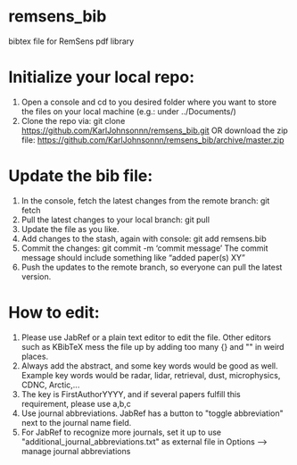 # remsens_bib
bibtex file for RemSens pdf library

# Initialize your local repo:
  1. Open a console and cd to you desired folder where you want to store the files on your local machine (e.g.: under ../Documents/)
  2. Clone the repo via: git clone https://github.com/KarlJohnsonnn/remsens_bib.git
     OR download the zip file: https://github.com/KarlJohnsonnn/remsens_bib/archive/master.zip
 
# Update the bib file:
  1. In the console, fetch the latest changes from the remote branch: git fetch
  2. Pull the latest changes to your local branch: git pull
  3. Update the file as you like.
  4. Add changes to the stash, again with console: git add remsens.bib
  5. Commit the changes: git commit -m ‘commit message’
     The commit message should include something like “added paper(s) XY”
  6. Push the updates to the remote branch, so everyone can pull the latest version.

# How to edit:
  1. Please use JabRef or a plain text editor to edit the file. Other editors such as KBibTeX mess the file up by adding too many {} and "" in weird places.
  2. Always add the abstract, and some key words would be good as well. Example key words would be radar, lidar, retrieval, dust, microphysics, CDNC, Arctic,...
  3. The key is FirstAuthorYYYY, and if several papers fulfill this requirement, please use a,b,c
  4. Use journal abbreviations. JabRef has a button to "toggle abbreviation" next to the journal name field.
  5. For JabRef to recognize more journals, set it up to use "additional_journal_abbreviations.txt" as external file in Options --> manage journal abbreviations 
